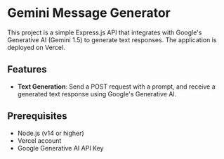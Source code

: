 # Gemini Message Generator

This project is a simple Express.js API that integrates with Google's Generative AI (Gemini 1.5) to generate text responses. The application is deployed on Vercel.

## Features

- **Text Generation**: Send a POST request with a prompt, and receive a generated text response using Google's Generative AI.

## Prerequisites

- Node.js (v14 or higher)
- Vercel account
- Google Generative AI API Key
